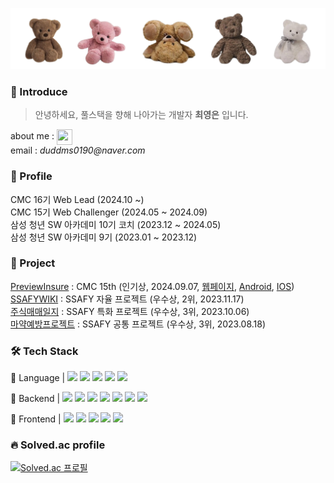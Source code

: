 ![intro img](/intro.png)

### 👋 Introduce

> 안녕하세요, 풀스택을 향해 나아가는 개발자 **최영은** 입니다.

about me : <a href="https://grandiose-chocolate-e65.notion.site/PORTFOLIO-80483a3fd86f49329c4862784368235b?pvs=4" target="blank"><img align="center" src="https://upload.wikimedia.org/wikipedia/commons/thumb/e/e9/Notion-logo.svg/2048px-Notion-logo.svg.png" height="25" width="25" /></a>  
email : _duddms0190@naver.com_

### 💙 Profile

CMC 16기 Web Lead (2024.10 ~)  
CMC 15기 Web Challenger (2024.05 ~ 2024.09)  
삼성 청년 SW 아카데미 10기 코치 (2023.12 ~ 2024.05)  
삼성 청년 SW 아카데미 9기 (2023.01 ~ 2023.12)  

### 🖤 Project

[PreviewInsure](https://github.com/Central-MakeUs/PreviewInsure-Web) : CMC 15th (인기상, 2024.09.07,
[웹페이지](https://previewinsure.vercel.app/), 
[Android](https://play.google.com/store/apps/details?id=com.previewinsure.android),
[IOS](https://apps.apple.com/kr/app/%ED%94%84%EB%A6%AC%EB%B7%B0%EC%9D%B8%EC%8A%88/id6587559820))   
[SSAFYWIKI](https://github.com/YoungEun-Choi930/SSAFY-WIKI) : SSAFY 자율 프로젝트 (우수상, 2위, 2023.11.17)  
[주식매매일지](https://github.com/YoungEun-Choi930/antoday) : SSAFY 특화 프로젝트 (우수상, 3위, 2023.10.06)  
[마약예방프로젝트](https://github.com/YoungEun-Choi930/URNotWeak) : SSAFY 공통 프로젝트 (우수상, 3위, 2023.08.18)  

### 🛠 Tech Stack

📕 Language |
<img src="https://img.shields.io/badge/Java-007396?style=for-the-badge&logo=OpenJDK&logoColor=white"/>
<img src="https://img.shields.io/badge/python-3776AB?style=for-the-badge&logo=python&logoColor=white">
<img src="https://img.shields.io/badge/C-A8B9CC?style=for-the-badge&logo=C&logoColor=white">
<img src="https://img.shields.io/badge/JavaScript-F7DF1E?style=for-the-badge&logo=javascript&logoColor=black"/>
<img src="https://img.shields.io/badge/TypeScript-3178C6?style=for-the-badge&logo=typescript&logoColor=white"/>  

📙 Backend |
<img src="https://img.shields.io/badge/SpringBoot-6DB33F?style=for-the-badge&logo=SpringBoot&logoColor=white">
<img src="https://img.shields.io/badge/Spring-6DB33F?style=for-the-badge&logo=Spring&logoColor=white">
<img src="https://img.shields.io/badge/FastAPI-009688?style=for-the-badge&logo=FastAPI&logoColor=white">
<img src="https://img.shields.io/badge/mysql-4479A1?style=for-the-badge&logo=mysql&logoColor=white">
<img src="https://img.shields.io/badge/SQLite-003B57?style=for-the-badge&logo=SQLite&logoColor=white">
<img src="https://img.shields.io/badge/firebase-FFCA28?style=for-the-badge&logo=firebase&logoColor=white">
<img src="https://img.shields.io/badge/amazonaws-232F3E?style=for-the-badge&logo=amazonaws&logoColor=white">  

📒 Frontend |
<img src="https://img.shields.io/badge/React-61DAFB?style=for-the-badge&logo=React&logoColor=black">
<img src="https://img.shields.io/badge/ReactNative-61DAFB?style=for-the-badge&logo=React&logoColor=black">
<img src="https://img.shields.io/badge/Vue.js-4FC08D?style=for-the-badge&logo=Vue.js&logoColor=white">
<img src="https://img.shields.io/badge/antdesign-0170FE?style=for-the-badge&logo=antdesign&logoColor=white">
<img src="https://img.shields.io/badge/bootstrap-7952B3?style=for-the-badge&logo=bootstrap&logoColor=white">  

<!--
📗 Tools |
<img src="https://img.shields.io/badge/Eclipse IDE-2C2255?style=for-the-badge&logo=Eclipse IDE&logoColor=white">
<img src="https://img.shields.io/badge/IntelliJ-000000?style=for-the-badge&logo=IntelliJ IDEA&logoColor=white"> 
<img src="https://img.shields.io/badge/VSCODE-007ACC?style=for-the-badge&logo=Visual Studio Code&logoColor=white">
<img src="https://img.shields.io/badge/Android Studio-3DDC84?style=for-the-badge&logo=Android Studio&logoColor=white">  
📘 Collaboration tools |
<img src="https://img.shields.io/badge/Git-F05032?style=for-the-badge&logo=Git&logoColor=white">
<img src="https://img.shields.io/badge/gitlab-FC6D26?style=for-the-badge&logo=gitlab&logoColor=white">
<img src="https://img.shields.io/badge/github-000000?style=for-the-badge&logo=github&logoColor=white">
<img src="https://img.shields.io/badge/figma-F24E1E?style=for-the-badge&logo=figma&logoColor=white">
<img src="https://img.shields.io/badge/jira-0052CC?style=for-the-badge&logo=jira&logoColor=white">
<img src="https://img.shields.io/badge/notion-000000?style=for-the-badge&logo=notion&logoColor=white">

-->
  
### 🔥 Solved.ac profile
[![Solved.ac 프로필](http://mazassumnida.wtf/api/v2/generate_badge?boj=duddms0190)](https://solved.ac/duddms0190) 


<!--
**YoungEun-Choi930/YoungEun-Choi930** is a ✨ _special_ ✨ repository because its `README.md` (this file) appears on your GitHub profile.

Here are some ideas to get you started:

- 🔭 I’m currently working on ...
- 🌱 I’m currently learning ...
- 👯 I’m looking to collaborate on ...
- 🤔 I’m looking for help with ...
- 💬 Ask me about ...
- 📫 How to reach me: ...
- 😄 Pronouns: ...
- ⚡ Fun fact: ...

🍀👀🖤🔥🐾👣🌻🏫🌐🧸🎲🎱🔮🪁🎼📗📕📔📖📘📙📒📓📚📃📌🔧🔨🛠✏️📝✒️🖊🖋🖍⌨️🖱


<br />
<h3 align="left">👀 My github stats</h3>
<p>&nbsp;<img align="center" src="https://github-readme-stats.vercel.app/api?username=youngeun-choi930&show_icons=true&theme=dracula&locale=en" alt="youngeun-choi930" /></p>
<p><img align="center" src="https://github-readme-streak-stats.herokuapp.com/?user=youngeun-choi930&theme=onedark" alt="youngeun-choi930" /></p>


제네레이터 : https://rahuldkjain.github.io/gh-profile-readme-generator/
테마 : https://github.com/anuraghazra/github-readme-stats/blob/master/themes/README.md
아이콘 : https://simpleicons.org/
헤더 : https://github.com/kyechan99/capsule-render

-->
